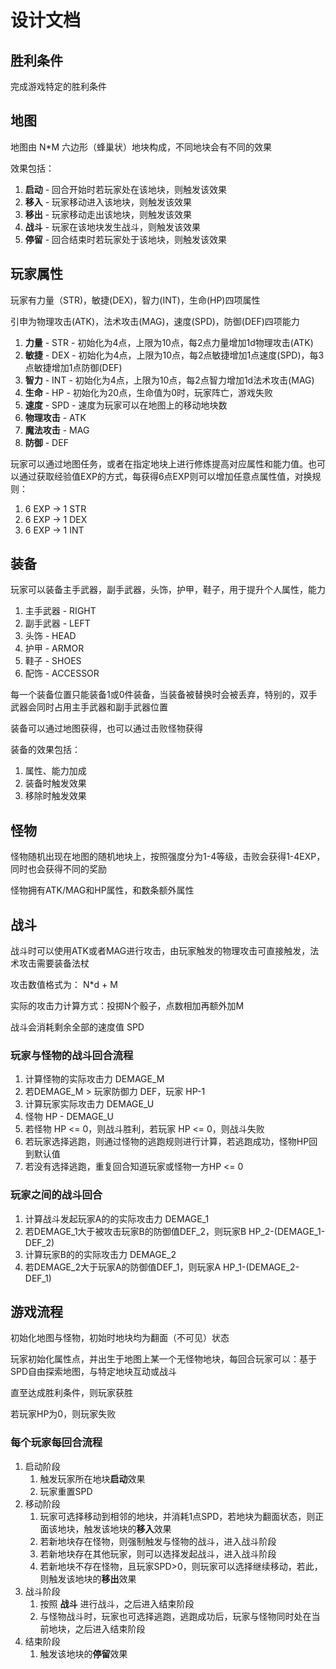 # 设计文档

## 胜利条件

完成游戏特定的胜利条件

## 地图

地图由 N*M 六边形（蜂巢状）地块构成，不同地块会有不同的效果

效果包括：

1. **启动** - 回合开始时若玩家处在该地块，则触发该效果
2. **移入** - 玩家移动进入该地块，则触发该效果
3. **移出** - 玩家移动走出该地块，则触发该效果
4. **战斗** - 玩家在该地块发生战斗，则触发该效果
5. **停留** - 回合结束时若玩家处于该地块，则触发该效果

## 玩家属性

玩家有力量（STR)，敏捷(DEX)，智力(INT)，生命(HP)四项属性

引申为物理攻击(ATK)，法术攻击(MAG)，速度(SPD)，防御(DEF)四项能力

1. **力量** - STR - 初始化为4点，上限为10点，每2点力量增加1d物理攻击(ATK)
2. **敏捷** - DEX - 初始化为4点，上限为10点，每2点敏捷增加1点速度(SPD)，每3点敏捷增加1点防御(DEF)
3. **智力** - INT - 初始化为4点，上限为10点，每2点智力增加1d法术攻击(MAG)
4. **生命** - HP - 初始化为20点，生命值为0时，玩家阵亡，游戏失败
5. **速度** - SPD - 速度为玩家可以在地图上的移动地块数
6. **物理攻击** - ATK
7. **魔法攻击** - MAG
8. **防御** - DEF

玩家可以通过地图任务，或者在指定地块上进行修炼提高对应属性和能力值。也可以通过获取经验值EXP的方式，每获得6点EXP则可以增加任意点属性值，对换规则：

1. 6 EXP -> 1 STR
2. 6 EXP -> 1 DEX
3. 6 EXP -> 1 INT

## 装备

玩家可以装备主手武器，副手武器，头饰，护甲，鞋子，用于提升个人属性，能力

1. 主手武器 - RIGHT
2. 副手武器 - LEFT
3. 头饰 - HEAD
4. 护甲 - ARMOR
5. 鞋子 - SHOES
6. 配饰 - ACCESSOR

每一个装备位置只能装备1或0件装备，当装备被替换时会被丢弃，特别的，双手武器会同时占用主手武器和副手武器位置

装备可以通过地图获得，也可以通过击败怪物获得

装备的效果包括：

1. 属性、能力加成
2. 装备时触发效果
3. 移除时触发效果

## 怪物

怪物随机出现在地图的随机地块上，按照强度分为1-4等级，击败会获得1-4EXP，同时也会获得不同的奖励

怪物拥有ATK/MAG和HP属性，和数条额外属性

## 战斗

战斗时可以使用ATK或者MAG进行攻击，由玩家触发的物理攻击可直接触发，法术攻击需要装备法杖

攻击数值格式为： N*d + M

实际的攻击力计算方式：投掷N个骰子，点数相加再额外加M

战斗会消耗剩余全部的速度值 SPD

### 玩家与怪物的战斗回合流程

1. 计算怪物的实际攻击力 DEMAGE_M
2. 若DEMAGE_M > 玩家防御力 DEF，玩家 HP-1
3. 计算玩家实际攻击力 DEMAGE_U
4. 怪物 HP - DEMAGE_U
5. 若怪物 HP <= 0，则战斗胜利，若玩家 HP <= 0，则战斗失败
6. 若玩家选择逃跑，则通过怪物的逃跑规则进行计算，若逃跑成功，怪物HP回到默认值
7. 若没有选择逃跑，重复回合知道玩家或怪物一方HP <= 0

### 玩家之间的战斗回合

1. 计算战斗发起玩家A的的实际攻击力 DEMAGE_1
2. 若DEMAGE_1大于被攻击玩家B的防御值DEF_2，则玩家B HP_2-(DEMAGE_1-DEF_2)
3. 计算玩家B的的实际攻击力 DEMAGE_2
4. 若DEMAGE_2大于玩家A的防御值DEF_1，则玩家A HP_1-(DEMAGE_2-DEF_1)

## 游戏流程

初始化地图与怪物，初始时地块均为翻面（不可见）状态

玩家初始化属性点，并出生于地图上某一个无怪物地块，每回合玩家可以：基于SPD自由探索地图，与特定地块互动或战斗

直至达成胜利条件，则玩家获胜

若玩家HP为0，则玩家失败

### 每个玩家每回合流程

1. 启动阶段
   1. 触发玩家所在地块**启动**效果
   2. 玩家重置SPD
2. 移动阶段
   1. 玩家可选择移动到相邻的地块，并消耗1点SPD，若地块为翻面状态，则正面该地块，触发该地块的**移入**效果
   2. 若新地块存在怪物，则强制触发与怪物的战斗，进入战斗阶段
   3. 若新地块存在其他玩家，则可以选择发起战斗，进入战斗阶段
   4. 若新地块不存在怪物，且玩家SPD>0，则玩家可以选择继续移动，若此，则触发该地块的**移出**效果
3. 战斗阶段
   1. 按照 **战斗** 进行战斗，之后进入结束阶段
   2. 与怪物战斗时，玩家也可选择逃跑，逃跑成功后，玩家与怪物同时处在当前地块，之后进入结束阶段
4. 结束阶段
   1. 触发该地块的**停留**效果
